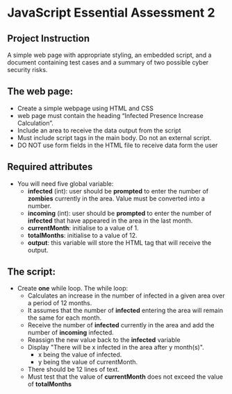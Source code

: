 # JavaScript Essential Assessment 2

## Project Instruction
A simple web page with appropriate styling, an embedded script, and a document containing test cases and a summary of two possible cyber security risks.

## The web page: 
- Create a simple webpage using HTML and CSS
- web page must contain the heading “Infected Presence Increase Calculation”.
- Include an area to receive the data output from the script 
- Must include script tags in the main body. Do not an external script.
- DO NOT use form fields in the HTML file to receive data form the user

## Required attributes
- You will need five global variable:
    - <b>infected</b> (int): user should be <b>prompted</b> to enter the number of <b>zombies</b> currently in the area. Value must be converted into a number.
    - <b>incoming</b> (int): user should be <b>prompted</b> to enter the number of <b>infected</b> that have appeared in the area in the last month.
    - <b>currentMonth</b>: initialise to a value of 1.
    - <b>totalMonths</b>: initialise to a value of 12.
    - <b>output</b>: this variable will store the HTML tag that will receive the output.

## The script:
- Create <b>one</b> while loop. The while loop:
    - Calculates an increase in the number of infected in a given area over a period of 12 months.
    - It assumes that the number of <b>infected</b> entering the area will remain the same for each month.
    - Receive the number of <b>infected</b> currently in the area and add the number of <b>incoming</b> infected.
    - Reassign the new value back to the <b>infected</b> variable
    - Display "There will be x infected in the area after y month(s)".
        - x being the value of infected.
        - y being the value of currentMonth.
    - There should be 12 lines of text.
    - Must test that the value of <strong>currentMonth</strong> does not exceed the value of <strong>totalMonths</strong>
